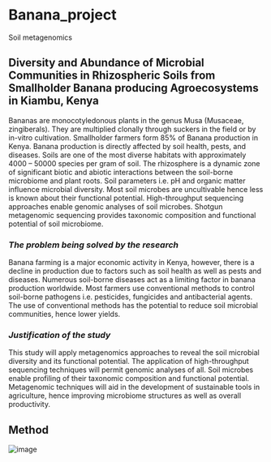 # Banana_project
Soil metagenomics

## Diversity and Abundance of Microbial Communities in Rhizospheric Soils from Smallholder Banana producing Agroecosystems in Kiambu, Kenya

Bananas are monocotyledonous plants in the genus Musa (Musaceae, zingiberals). They are multiplied clonally through suckers in the field or by in-vitro cultivation. Smallholder farmers form 85% of Banana production in Kenya. Banana production is directly affected by soil health, pests, and diseases. Soils are one of the most diverse habitats with approximately 4000 – 50000 species per gram of soil. The rhizosphere is a dynamic zone of significant biotic and abiotic interactions between the soil-borne microbiome and plant roots. Soil parameters i.e. pH and organic matter influence microbial diversity. Most soil microbes are uncultivable hence less is known about their functional potential. High-throughput sequencing approaches enable genomic analyses of soil microbes. Shotgun metagenomic sequencing provides taxonomic composition and functional potential of soil microbiome.

### *The problem being solved by the research*

Banana farming is a major economic activity in Kenya, however, there is a decline in production due to factors such as soil health as well as pests and diseases. Numerous soil-borne diseases act as a limiting factor in banana production worldwide. Most farmers use conventional methods to control soil-borne pathogens i.e. pesticides, fungicides and antibacterial agents. The use of conventional methods has the potential to reduce soil microbial communities, hence lower yields.

### *Justification of the study*

This study will apply metagenomics approaches to reveal the soil microbial diversity and its functional potential. The application of high-throughput sequencing techniques will permit genomic analyses of all. Soil microbes enable profiling of their taxonomic composition and functional potential. Metagenomic techniques will aid in the development of sustainable tools in agriculture, hence improving microbiome structures as well as overall productivity.

## Method 

![image](https://drive.google.com/uc?id=1n4WMPtUJVxPEUaMyg93mdKtVOgDXhFdU)



